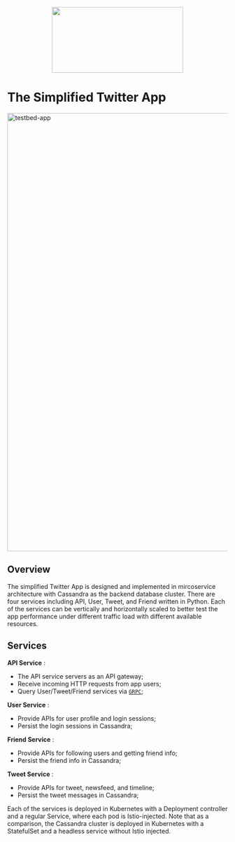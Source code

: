 <p align="center">
  <img width=300 height=150 src="https://cloud.githubusercontent.com/assets/4391815/26681386/05b857c4-46ab-11e7-8c71-15a46d886834.png">
</p>


# The Simplified Twitter App

<img width="1000" alt="testbed-app" src="https://user-images.githubusercontent.com/12261551/45776137-faa62280-bc1f-11e8-9d79-f218685d8bef.png">


## Overview
The simplified Twitter App is designed and implemented in mircoservice architecture with Cassandra as the backend database cluster.
There are four services including API, User, Tweet, and Friend written in Python.
Each of the services can be vertically and horizontally scaled to better test the app performance under different traffic load with different available resources. 

## Services

**API Service** : 
   * The API service servers as an API gateway;
   * Receive incoming HTTP requests from app users;
   * Query User/Tweet/Friend services via [`GRPC`](https://grpc.io/);

**User Service** :
   * Provide APIs for user profile and login sessions;
   * Persist the login sessions in Cassandra;

**Friend Service** :
   * Provide APIs for following users and getting friend info;
   * Persist the friend info in Cassandra;

**Tweet Service** :
   * Provide APIs for tweet, newsfeed, and timeline;
   * Persist the tweet messages in Cassandra;

Each of the services is deployed in Kubernetes with a Deployment controller and a regular Service, where each pod is Istio-injected.
Note that as a comparison, the Cassandra cluster is deployed in Kubernetes with a StatefulSet and a headless service without Istio injected.
